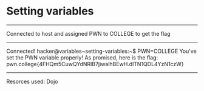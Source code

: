 # Setting variables
***
Connected to host and assigned PWN to COLLEGE to get the flag
***
Connected!
hacker@variables~setting-variables:~$ PWN=COLLEGE
You've set the PWN variable properly! As promised, here is the flag:
pwn.college{4FHQm5CuwQYdNRlB7jiwalhBEwH.dlTN1QDL4YzN1czW}
***
Resorces used:
Dojo

